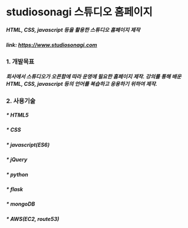 # studiosonagi 스튜디오 홈페이지

##### HTML, CSS, javascript 등을 활용한 스튜디오 홈페이지 제작
##### link: https://www.studiosonagi.com

### 1. 개발목표
##### 회사에서 스튜디오가 오픈함에 따라 운영에 필요한 홈페이지 제작. 강의를 통해 배운 HTML, CSS, javascript 등의 언어를 복습하고 응용하기 위하여 제작.

### 2. 사용기술
##### * HTML5
##### * CSS
##### * javascript(ES6)
##### * jQuery
##### * python
##### * flask
##### * mongoDB
##### * AWS(EC2, route53)
